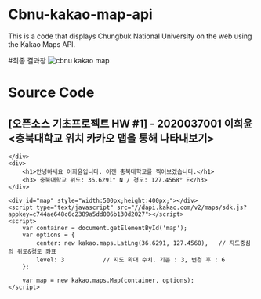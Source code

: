 # Cbnu-kakao-map-api
This is a code that displays Chungbuk National University on the web using the Kakao Maps API.

#최종 결과창
![cbnu kakao map](https://github.com/dude1599/cbnu-map-kakao_api/assets/133233495/37897c92-7609-41a2-a2cb-85fd9e8eeea7)

# Source Code
<!DOCTYPE html>
<html>
<head>
	<meta charset="utf-8"/>
	<title>처음 Kakao 지도 시작하기</title>
</head>
<body>
    <div>
        <h2>
            [오픈소스 기초프로젝트 HW #1] - 2020037001 이희윤 <충북대학교 위치 카카오 맵을 통해 나타내보기>
        </h2>
       
    </div>
    <div>
        <h1>안녕하세요 이희윤입니다. 이젠 충북대학교를 찍어보겠습니다.</h1>
        <h3> 충북대학교 위도: 36.6291° N / 경도: 127.4568° E</h3>
    </div>
    
	<div id="map" style="width:500px;height:400px;"></div>
	<script type="text/javascript" src="//dapi.kakao.com/v2/maps/sdk.js?appkey=c744ae648c6c2389a5dd006b130d2027"></script>
	<script>
		var container = document.getElementById('map');
		var options = {
			center: new kakao.maps.LatLng(36.6291, 127.4568),   // 지도중심의 위도&경도 좌표
			level: 3           // 지도 확대 수치. 기존 : 3, 변경 후 : 6
		};

		var map = new kakao.maps.Map(container, options);
	</script>
</body>
</html>
